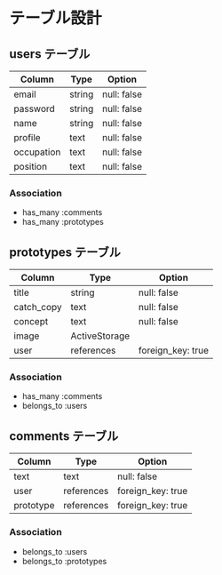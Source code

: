 # テーブル設計

## users テーブル

| Column     | Type    | Option       |
| ---------- | ------- | ------------ |
| email      | string  | null: false  |
| password   | string  | null: false  |
| name       | string  | null: false  |
| profile    | text    | null: false  |
| occupation | text    | null: false  |
| position   | text    | null: false  |

### Association

- has_many :comments
- has_many :prototypes

## prototypes テーブル

| Column     | Type           | Option             |
| ---------- | -------------- | ------------------ |
| title      | string         | null: false        |
| catch_copy | text           | null: false        |
| concept    | text           | null: false        |
| image      | ActiveStorage  |                    |
| user       | references     | foreign_key: true  |


### Association

- has_many :comments
- belongs_to :users

## comments テーブル

| Column    | Type       | Option            |
| --------- | ---------- | ----------------- |
| text      | text       | null: false       |
| user      | references | foreign_key: true |
| prototype | references | foreign_key: true |


### Association

- belongs_to :users
- belongs_to :prototypes



